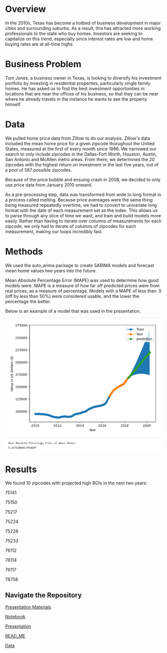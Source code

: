 # Overview


In the 2010s, Texas has become a hotbed of business development in major cities and surrounding suburbs. As a result, this has attracted more working professionals to the state who buy homes. Investors are seeking to capitalize on this trend, especially since interest rates are low and home buying rates are at all-time highs.

# Business Problem


Tom Jones, a business owner in Texas, is looking to diversify his investment portfolio by investing in residential properties, particularly single family homes. He has asked us to find the best investment opportunities in locations that are near the offices of his business, so that they can be near where he already travels in the instance he wants to see the property himself.

# Data


We pulled home price data from Zillow to do our analysis. Zillow's data included the mean home price for a given zipcode thorughout the United States, measured at the first of every month since 1996. We narrowed our search to only include zipcodes in the Dallas-Fort Worth, Houston, Austin, San Antonio and McAllen metro areas. From there, we determined the 20 zipcodes with the highest return on investment in the last five years, out of a pool of 587 possible zipcodes.

Because of the price bubble and ensuing crash in 2008, we decided to only use price data from January 2010 onward.

As a pre-processing step, data was transformed from wide to long format in a process called melting. Because price avereages were the same thing being measured repeatedly overtime, we had to convert to univariate long format with the date of each measurement set as the index. This allows us to parse through any slice of time we want, and train and build models more easily. Rather than having to iterate over columns of measurements for each zipcode, we only had to iterate of columns of zipcodes for each measurement, making our loops incredibly fast.

# Methods


We used the auto_arima package to create SARIMA models and forecast mean home values two years into the future. 

Mean Absolute Percentage Error (MAPE) was used to determine how good models were. MAPE is a measure of how far off predicted prices were from real prices, as a measure of percentage. Models with a MAPE of less than .5 (off by less than 50%) were considered usable, and the lower the percentage the better. 

Below is an example of a model that was used in the presentation.

![example model](https://github.com/acollins28/Phase-4/blob/main/Phase%204%20Presentation%20Materials/model%20with%20MAPE%20at%20bottom.png?raw=true)

# Results

We found 10 zipcodes with projected high ROIs in the next two years:

75141

75150

75217

75224

75228

75233

76112

76114

76117

78758

## Navigate the Repository

[Presentation Materials](https://github.com/acollins28/Phase-4/tree/main/Phase%204%20Presentation%20Materials)

[Notebook](https://github.com/acollins28/Phase-4/blob/main/Notebook(1).ipynb)

[Presentation](https://github.com/acollins28/Phase-4/blob/main/Presentation.pptx)

[READ_ME](https://github.com/acollins28/Phase-4/blob/main/READ_ME.md)

[Data](https://github.com/acollins28/Phase-4/blob/main/zillow_data.zip)



